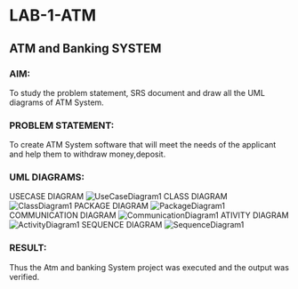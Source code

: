 # LAB-1-ATM
## ATM and Banking SYSTEM
### AIM: 
To study the problem statement, SRS document and draw all the UML diagrams of ATM
System.
### PROBLEM STATEMENT:
To create ATM System software that will meet the needs of the applicant and help them
to withdraw money,deposit.
### UML DIAGRAMS:
USECASE DIAGRAM
![UseCaseDiagram1](https://github.com/user-attachments/assets/8e83c027-2745-41ab-ad3c-b7024d5134cf)
CLASS DIAGRAM
![ClassDiagram1](https://github.com/user-attachments/assets/d4e45492-29b4-421e-a2a5-017a33aa3691)
PACKAGE DIAGRAM
![PackageDiagram1](https://github.com/user-attachments/assets/25da5eda-55eb-41ec-83b3-d17682d19ca3)
COMMUNICATION DIAGRAM
![CommunicationDiagram1](https://github.com/user-attachments/assets/6c74d474-0223-4ade-a45c-dc1469474715)
ATIVITY DIAGRAM
![ActivityDiagram1](https://github.com/user-attachments/assets/ff3b1adf-5dc7-47ae-b61a-f2afca712764)
SEQUENCE DIAGRAM
![SequenceDiagram1](https://github.com/user-attachments/assets/60a54d3d-18fd-460d-8d22-8945c8950587)

### RESULT: 
Thus the Atm and banking System project was executed and the output was verified.
